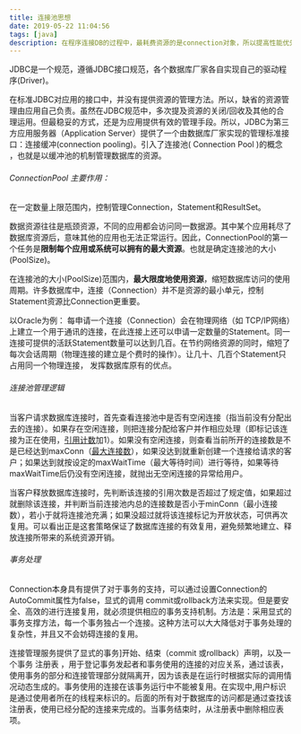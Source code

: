 ```yaml
---
title: 连接池思想
date: 2019-05-22 11:04:56
tags: [java] 
description: 在程序连接DB的过程中，最耗费资源的是connection对象，所以提高性能优先考虑的就是高效利用connection对象。
---
```


JDBC是一个规范，遵循JDBC接口规范，各个数据库厂家各自实现自己的驱动程序(Driver)。

在标准JDBC对应用的接口中，并没有提供资源的管理方法。所以，缺省的资源管理由应用自己负责。虽然在JDBC规范中，多次提及资源的关闭/回收及其他的合理运用。但最稳妥的方式，还是为应用提供有效的管理手段。所以，JDBC为第三方应用服务器（Application Server）提供了一个由数据库厂家实现的管理标准接口：连接缓冲(connection pooling)。引入了连接池( Connection Pool )的概念 ，也就是以缓冲池的机制管理数据库的资源。

<!--more-->

######  ConnectionPool 主要作用：

在一定数量上限范围内，控制管理Connection，Statement和ResultSet。

数据资源往往是瓶颈资源，不同的应用都会访问同一数据源。其中某个应用耗尽了数据库资源后，意味其他的应用也无法正常运行。因此，ConnectionPool的第一个任务是**限制每个应用或系统可以拥有的最大资源**。也就是确定连接池的大小(PoolSize)。

在连接池的大小(PoolSize)范围内，**最大限度地使用资源**，缩短数据库访问的使用周期。许多数据库中，连接（Connection）并不是资源的最小单元，控制Statement资源比Connection更重要。

以Oracle为例：
每申请一个连接（Connection）会在物理网络（如 TCP/IP网络）上建立一个用于通讯的连接，在此连接上还可以申请一定数量的Statement。同一连接可提供的活跃Statement数量可以达到几百。在节约网络资源的同时，缩短了每次会话周期（物理连接的建立是个费时的操作）。让几十、几百个Statement只占用同一个物理连接， 发挥数据库原有的优点。



###### 连接池管理逻辑

当客户请求数据库连接时，首先查看连接池中是否有空闲连接（指当前没有分配出去的连接）。如果存在空闲连接，则把连接分配给客户并作相应处理（即标记该连接为正在使用，[引用计数](https://baike.baidu.com/item/%E5%BC%95%E7%94%A8%E8%AE%A1%E6%95%B0)加1）。如果没有空闲连接，则查看当前所开的连接数是不是已经达到maxConn（[最大连接数](https://baike.baidu.com/item/%E6%9C%80%E5%A4%A7%E8%BF%9E%E6%8E%A5%E6%95%B0)），如果没达到就重新创建一个连接给请求的客户；如果达到就按设定的maxWaitTime（最大等待时间）进行等待，如果等待maxWaitTime后仍没有空闲连接，就抛出无空闲连接的异常给用户。

当客户释放数据库连接时，先判断该连接的引用次数是否超过了规定值，如果超过就删除该连接，并判断当前连接池内总的连接数是否小于minConn（最小连接数），若小于就将连接池充满；如果没超过就将该连接标记为开放状态，可供再次复用。可以看出正是这套策略保证了数据库连接的有效复用，避免频繁地建立、释放连接所带来的系统资源开销。

###### 事务处理

Connection本身具有提供了对于事务的支持，可以通过设置Connection的AutoCommit属性为false，显式的调用 commit或rollback方法来实现。但是要安全、高效的进行连接复用，就必须提供相应的事务支持机制。方法是：采用显式的事务支撑方法，每一个事务独占一个连接。这种方法可以大大降低对于事务处理的复杂性，并且又不会妨碍连接的复用。

连接管理服务提供了显式的事务]开始、结束（commit 或rollback）声明，以及一个事务 注册表 ，用于登记事务发起者和事务使用的连接的对应关系，通过该表，使用事务的部分和连接管理部分就隔离开，因为该表是在运行时根据实际的调用情况动态生成的。事务使用的连接在该事务运行中不能被复用。在实现中,用户标识 是通过使用者所在的线程来标识的。后面的所有对于数据库的访问都是通过查找该注册表，使用已经分配的连接来完成的。当事务结束时，从注册表中删除相应表项。

